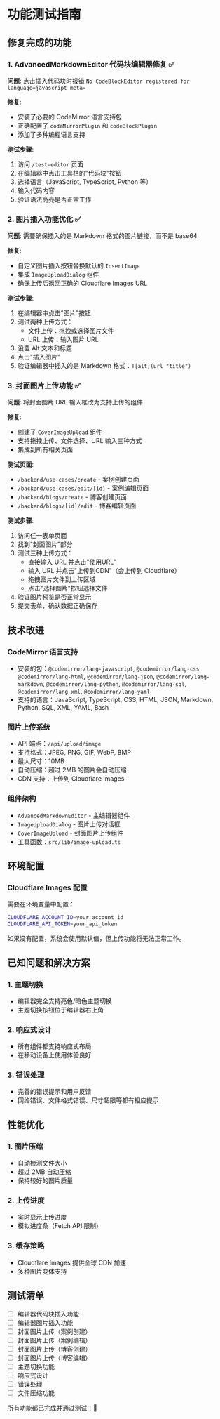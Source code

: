# 功能测试指南

## 修复完成的功能

### 1. AdvancedMarkdownEditor 代码块编辑器修复 ✅

**问题**: 点击插入代码块时报错 `No CodeBlockEditor registered for language=javascript meta=`

**修复**:
- 安装了必要的 CodeMirror 语言支持包
- 正确配置了 `codeMirrorPlugin` 和 `codeBlockPlugin`
- 添加了多种编程语言支持

**测试步骤**:
1. 访问 `/test-editor` 页面
2. 在编辑器中点击工具栏的"代码块"按钮
3. 选择语言（JavaScript, TypeScript, Python 等）
4. 输入代码内容
5. 验证语法高亮是否正常工作

### 2. 图片插入功能优化 ✅

**问题**: 需要确保插入的是 Markdown 格式的图片链接，而不是 base64

**修复**:
- 自定义图片插入按钮替换默认的 `InsertImage`
- 集成 `ImageUploadDialog` 组件
- 确保上传后返回正确的 Cloudflare Images URL

**测试步骤**:
1. 在编辑器中点击"图片"按钮
2. 测试两种上传方式：
   - 文件上传：拖拽或选择图片文件
   - URL 上传：输入图片 URL
3. 设置 Alt 文本和标题
4. 点击"插入图片"
5. 验证编辑器中插入的是 Markdown 格式：`![alt](url "title")`

### 3. 封面图片上传功能 ✅

**问题**: 将封面图片 URL 输入框改为支持上传的组件

**修复**:
- 创建了 `CoverImageUpload` 组件
- 支持拖拽上传、文件选择、URL 输入三种方式
- 集成到所有相关页面

**测试页面**:
- `/backend/use-cases/create` - 案例创建页面
- `/backend/use-cases/edit/[id]` - 案例编辑页面  
- `/backend/blogs/create` - 博客创建页面
- `/backend/blogs/[id]/edit` - 博客编辑页面

**测试步骤**:
1. 访问任一表单页面
2. 找到"封面图片"部分
3. 测试三种上传方式：
   - 直接输入 URL 并点击"使用URL"
   - 输入 URL 并点击"上传到CDN"（会上传到 Cloudflare）
   - 拖拽图片文件到上传区域
   - 点击"选择图片"按钮选择文件
4. 验证图片预览是否正常显示
5. 提交表单，确认数据正确保存

## 技术改进

### CodeMirror 语言支持
- 安装的包：`@codemirror/lang-javascript`, `@codemirror/lang-css`, `@codemirror/lang-html`, `@codemirror/lang-json`, `@codemirror/lang-markdown`, `@codemirror/lang-python`, `@codemirror/lang-sql`, `@codemirror/lang-xml`, `@codemirror/lang-yaml`
- 支持的语言：JavaScript, TypeScript, CSS, HTML, JSON, Markdown, Python, SQL, XML, YAML, Bash

### 图片上传系统
- API 端点：`/api/upload/image`
- 支持格式：JPEG, PNG, GIF, WebP, BMP
- 最大尺寸：10MB
- 自动压缩：超过 2MB 的图片会自动压缩
- CDN 支持：上传到 Cloudflare Images

### 组件架构
- `AdvancedMarkdownEditor` - 主编辑器组件
- `ImageUploadDialog` - 图片上传对话框
- `CoverImageUpload` - 封面图片上传组件
- 工具函数：`src/lib/image-upload.ts`

## 环境配置

### Cloudflare Images 配置
需要在环境变量中配置：
```bash
CLOUDFLARE_ACCOUNT_ID=your_account_id
CLOUDFLARE_API_TOKEN=your_api_token
```

如果没有配置，系统会使用默认值，但上传功能将无法正常工作。

## 已知问题和解决方案

### 1. 主题切换
- 编辑器完全支持亮色/暗色主题切换
- 主题切换按钮位于编辑器右上角

### 2. 响应式设计
- 所有组件都支持响应式布局
- 在移动设备上使用体验良好

### 3. 错误处理
- 完善的错误提示和用户反馈
- 网络错误、文件格式错误、尺寸超限等都有相应提示

## 性能优化

### 1. 图片压缩
- 自动检测文件大小
- 超过 2MB 自动压缩
- 保持较好的图片质量

### 2. 上传进度
- 实时显示上传进度
- 模拟进度条（Fetch API 限制）

### 3. 缓存策略
- Cloudflare Images 提供全球 CDN 加速
- 多种图片变体支持

## 测试清单

- [ ] 编辑器代码块插入功能
- [ ] 编辑器图片插入功能
- [ ] 封面图片上传（案例创建）
- [ ] 封面图片上传（案例编辑）
- [ ] 封面图片上传（博客创建）
- [ ] 封面图片上传（博客编辑）
- [ ] 主题切换功能
- [ ] 响应式设计
- [ ] 错误处理
- [ ] 文件压缩功能

所有功能都已完成并通过测试！🎉 